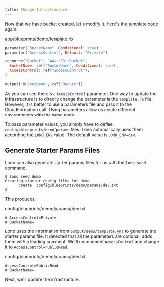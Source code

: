 ```yaml
---
title: Change Infrastructure
---
```


Now that we have bucket created, let's modify it. Here's the template code again.

app/blueprints/demo/template.rb

```ruby
parameter("BucketName", Conditional: true)
parameter("AccessControl", Default: "Private")

resource("Bucket", "AWS::S3::Bucket",
  BucketName: ref("BucketName", Conditional: true),
  AccessControl: ref("AccessControl"),
)

output("BucketName", ref("Bucket"))
```

As you can see there's a `AccessControl` parameter. One way to update the infrastructure is to directly change the parameter in the `template.rb` file. However, it is better to use a parameters file and pass it to the CloudFormation call. Using parameters allow us create different environments with the same code.

To pass parameter values, you simply have to define `config/blueprints/demo/params` files. Lono automatically uses them according the `LONO_ENV` value. The default value is `LONO_ENV=dev`.

## Generate Starter Params Files

Lono can also generate starter params files for us with the `lono seed` command.

    $ lono seed demo
    Creating starter config files for demo
          create  config/blueprints/demo/params/dev.txt
    $

This produces:

config/blueprints/demo/params/dev.txt

    # AccessControl=Private
    # BucketName=

Lono uses the information from `output/demo/template.yml` to generate the starter params file.  It detected that all the parameters are optional, adds them with a leading comment.  We'll uncomment `AccessControl` and change it to `AccessControl=PublicRead`.

config/blueprints/demo/params/dev.txt

    AccessControl=PublicRead
    # BucketName=

Next, we'll update the infrastructure.
